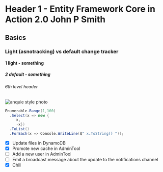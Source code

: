 # Header 1 - Entity Framework Core in Action 2.0 John P Smith
## Basics
### Light (asnotracking) vs default change tracker 
#### 1 light - something
##### 2 default - something
###### 6th level header

![anquie style photo](https://i.pinimg.com/564x/a5/74/74/a574746fc3831b1044009a04a2aedd92.jpg)

```csharp
Enumerable.Range(1,100)
  .Select(x => new { 
     x, 
     -x})
  .ToList()
  .ForEach(x => Console.WriteLine($" x.ToString() "));
```

- [x] Update files in DynamoDB
- [x] Promote new cache in AdminTool
- [ ] Add a new user in AdminTool
- [ ] Emit a broadcast message about the update to the notifications channel
- [x] Chill  
